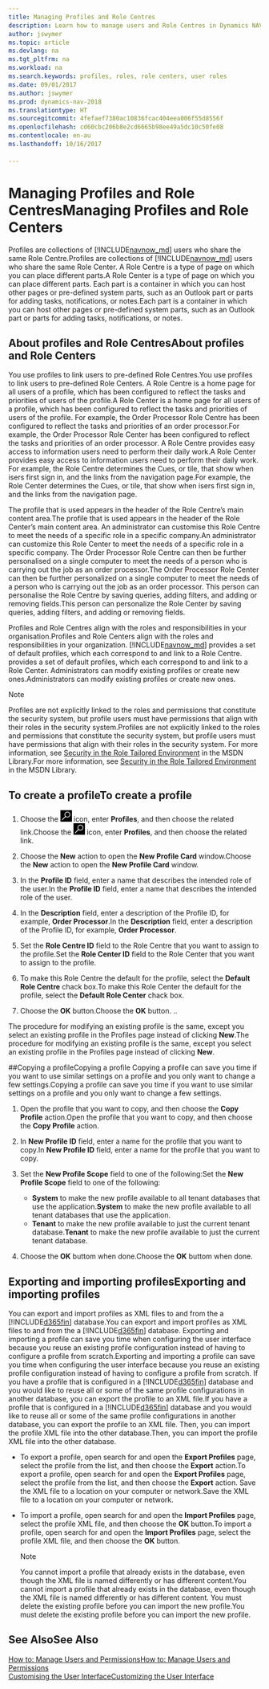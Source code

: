 ```yaml
---
title: Managing Profiles and Role Centres
description: Learn how to manage users and Role Centres in Dynamics NAV.
author: jswymer
ms.topic: article
ms.devlang: na
ms.tgt_pltfrm: na
ms.workload: na
ms.search.keywords: profiles, roles, role centers, user roles
ms.date: 09/01/2017
ms.author: jswymer
ms.prod: dynamics-nav-2018
ms.translationtype: HT
ms.sourcegitcommit: 4fefaef7380ac10836fcac404eea006f55d8556f
ms.openlocfilehash: cd60cbc206b8e2cd6665b98ee49a5dc10c50fe08
ms.contentlocale: en-au
ms.lasthandoff: 10/16/2017

---
```

# <a name="managing-profiles-and-role-centers"></a><span data-ttu-id="fdc63-103">Managing Profiles and Role Centres</span><span class="sxs-lookup"><span data-stu-id="fdc63-103">Managing Profiles and Role Centers</span></span>
<span data-ttu-id="fdc63-104">Profiles are collections of [!INCLUDE[navnow_md](includes/navnow_md.md)] users who share the same Role Centre.</span><span class="sxs-lookup"><span data-stu-id="fdc63-104">Profiles are collections of [!INCLUDE[navnow_md](includes/navnow_md.md)] users who share the same Role Center.</span></span> <span data-ttu-id="fdc63-105">A Role Centre is a type of page on which you can place different parts.</span><span class="sxs-lookup"><span data-stu-id="fdc63-105">A Role Center is a type of page on which you can place different parts.</span></span> <span data-ttu-id="fdc63-106">Each part is a container in which you can host other pages or pre-defined system parts, such as an Outlook part or parts for adding tasks, notifications, or notes.</span><span class="sxs-lookup"><span data-stu-id="fdc63-106">Each part is a container in which you can host other pages or pre-defined system parts, such as an Outlook part or parts for adding tasks, notifications, or notes.</span></span>  

## <a name="about-profiles-and-role-centers"></a><span data-ttu-id="fdc63-107">About profiles and Role Centres</span><span class="sxs-lookup"><span data-stu-id="fdc63-107">About profiles and Role Centers</span></span>
<span data-ttu-id="fdc63-108">You use profiles to link users to pre-defined Role Centres.</span><span class="sxs-lookup"><span data-stu-id="fdc63-108">You use profiles to link users to pre-defined Role Centers.</span></span> <span data-ttu-id="fdc63-109">A Role Centre is a home page for all users of a profile, which has been configured to reflect the tasks and priorities of users of the profile.</span><span class="sxs-lookup"><span data-stu-id="fdc63-109">A Role Center is a home page for all users of a profile, which has been configured to reflect the tasks and priorities of users of the profile.</span></span> <span data-ttu-id="fdc63-110">For example, the Order Processor Role Centre has been configured to reflect the tasks and priorities of an order processor.</span><span class="sxs-lookup"><span data-stu-id="fdc63-110">For example, the Order Processor Role Center has been configured to reflect the tasks and priorities of an order processor.</span></span> <span data-ttu-id="fdc63-111">A Role Centre provides easy access to information users need to perform their daily work.</span><span class="sxs-lookup"><span data-stu-id="fdc63-111">A Role Center provides easy access to information users need to perform their daily work.</span></span> <span data-ttu-id="fdc63-112">For example, the Role Centre determines the Cues, or tile, that show when isers first sign in, and the links from the navigation page.</span><span class="sxs-lookup"><span data-stu-id="fdc63-112">For example, the Role Center determines the Cues, or tile, that show when isers first sign in, and the links from the navigation page.</span></span>

<span data-ttu-id="fdc63-113">The profile that is used appears in the header of the Role Centre’s main content area.</span><span class="sxs-lookup"><span data-stu-id="fdc63-113">The profile that is used appears in the header of the Role Center’s main content area.</span></span> <span data-ttu-id="fdc63-114">An administrator can customise this Role Centre to meet the needs of a specific role in a specific company.</span><span class="sxs-lookup"><span data-stu-id="fdc63-114">An administrator can customize this Role Center to meet the needs of a specific role in a specific company.</span></span> <span data-ttu-id="fdc63-115">The Order Processor Role Centre can then be further personalised on a single computer to meet the needs of a person who is carrying out the job as an order processor.</span><span class="sxs-lookup"><span data-stu-id="fdc63-115">The Order Processor Role Center can then be further personalized on a single computer to meet the needs of a person who is carrying out the job as an order processor.</span></span> <span data-ttu-id="fdc63-116">This person can personalise the Role Centre by saving queries, adding filters, and adding or removing fields.</span><span class="sxs-lookup"><span data-stu-id="fdc63-116">This person can personalize the Role Center by saving queries, adding filters, and adding or removing fields.</span></span>

<span data-ttu-id="fdc63-117">Profiles and Role Centres align with the roles and responsibilities in your organisation.</span><span class="sxs-lookup"><span data-stu-id="fdc63-117">Profiles and Role Centers align with the roles and responsibilities in your organization.</span></span> [!INCLUDE[navnow_md](includes/navnow_md.md)]<span data-ttu-id="fdc63-118"> provides a set of default profiles, which each correspond to and link to a Role Centre.</span><span class="sxs-lookup"><span data-stu-id="fdc63-118"> provides a set of default profiles, which each correspond to and link to a Role Center.</span></span> <span data-ttu-id="fdc63-119">Administrators can modify existing profiles or create new ones.</span><span class="sxs-lookup"><span data-stu-id="fdc63-119">Administrators can modify existing profiles or create new ones.</span></span>  
  
> [!NOTE]  
>  <span data-ttu-id="fdc63-120">Profiles are not explicitly linked to the roles and permissions that constitute the security system, but profile users must have permissions that align with their roles in the security system.</span><span class="sxs-lookup"><span data-stu-id="fdc63-120">Profiles are not explicitly linked to the roles and permissions that constitute the security system, but profile users must have permissions that align with their roles in the security system.</span></span> <span data-ttu-id="fdc63-121">For more information, see [Security in the Role Tailored Environment](http://go.microsoft.com/fwlink?LinkId=147633) in the MSDN Library.</span><span class="sxs-lookup"><span data-stu-id="fdc63-121">For more information, see [Security in the Role Tailored Environment](http://go.microsoft.com/fwlink?LinkId=147633) in the MSDN Library.</span></span> 

## <a name="to-create-a-profile"></a><span data-ttu-id="fdc63-122">To create a profile</span><span class="sxs-lookup"><span data-stu-id="fdc63-122">To create a profile</span></span>
1.  <span data-ttu-id="fdc63-123">Choose the ![Search for Page or Report](media/ui-search/search_small.png "Search for Page or Report icon") icon, enter **Profiles**, and then choose the related link.</span><span class="sxs-lookup"><span data-stu-id="fdc63-123">Choose the ![Search for Page or Report](media/ui-search/search_small.png "Search for Page or Report icon") icon, enter **Profiles**, and then choose the related link.</span></span>  
  
2.  <span data-ttu-id="fdc63-124">Choose the **New** action to open the **New Profile Card** window.</span><span class="sxs-lookup"><span data-stu-id="fdc63-124">Choose the **New** action to open the **New Profile Card** window.</span></span>  
  
3.  <span data-ttu-id="fdc63-125">In the **Profile ID** field, enter a name that describes the intended role of the user.</span><span class="sxs-lookup"><span data-stu-id="fdc63-125">In the **Profile ID** field, enter a name that describes the intended role of the user.</span></span>  
  
4.  <span data-ttu-id="fdc63-126">In the **Description** field, enter a description of the Profile ID, for example, **Order Processor**.</span><span class="sxs-lookup"><span data-stu-id="fdc63-126">In the **Description** field, enter a description of the Profile ID, for example, **Order Processor**.</span></span>  
  
5.  <span data-ttu-id="fdc63-127">Set the **Role Centre ID** field to the Role Centre that you want to assign to the profile.</span><span class="sxs-lookup"><span data-stu-id="fdc63-127">Set the **Role Center ID** field to the Role Center that you want to assign to the profile.</span></span>  
  
6.  <span data-ttu-id="fdc63-128">To make this Role Centre the default for the profile, select the **Default Role Centre** chack box.</span><span class="sxs-lookup"><span data-stu-id="fdc63-128">To make this Role Center the default for the profile, select the **Default Role Center** chack box.</span></span>  
  
7.  <span data-ttu-id="fdc63-129">Choose the **OK** button.</span><span class="sxs-lookup"><span data-stu-id="fdc63-129">Choose the **OK** button.</span></span> <span data-ttu-id="fdc63-130">.</span><span class="sxs-lookup"><span data-stu-id="fdc63-130">.</span></span>  
  
<span data-ttu-id="fdc63-131">The procedure for modifying an existing profile is the same, except you select an existing profile in the Profiles page instead of clicking **New**.</span><span class="sxs-lookup"><span data-stu-id="fdc63-131">The procedure for modifying an existing profile is the same, except you select an existing profile in the Profiles page instead of clicking **New**.</span></span>  


##<a name="copying-a-profile"></a><span data-ttu-id="fdc63-132">Copying a profile</span><span class="sxs-lookup"><span data-stu-id="fdc63-132">Copying a profile</span></span> 
<span data-ttu-id="fdc63-133">Copying a profile can save you time if you want to use similar settings on a profile and you only want to change a few settings.</span><span class="sxs-lookup"><span data-stu-id="fdc63-133">Copying a profile can save you time if you want to use similar settings on a profile and you only want to change a few settings.</span></span>

1.  <span data-ttu-id="fdc63-134">Open the profile that you want to copy, and then choose the **Copy Profile** action.</span><span class="sxs-lookup"><span data-stu-id="fdc63-134">Open the profile that you want to copy, and then choose the **Copy Profile** action.</span></span>

2.  <span data-ttu-id="fdc63-135">In **New Profile ID** field, enter a name for the profile that you want to copy.</span><span class="sxs-lookup"><span data-stu-id="fdc63-135">In **New Profile ID** field, enter a name for the profile that you want to copy.</span></span> 

3.  <span data-ttu-id="fdc63-136">Set the **New Profile Scope** field to one of the following:</span><span class="sxs-lookup"><span data-stu-id="fdc63-136">Set the **New Profile Scope** field to one of the following:</span></span>

    - <span data-ttu-id="fdc63-137">**System** to make the new profile available to all tenant databases that use the application.</span><span class="sxs-lookup"><span data-stu-id="fdc63-137">**System** to make the new profile available to all tenant databases that use the application.</span></span>
    - <span data-ttu-id="fdc63-138">**Tenant** to make the new profile available to just the current tenant database.</span><span class="sxs-lookup"><span data-stu-id="fdc63-138">**Tenant** to make the new profile available to just the current tenant database.</span></span> 
4. <span data-ttu-id="fdc63-139">Choose the **OK** buttom when done.</span><span class="sxs-lookup"><span data-stu-id="fdc63-139">Choose the **OK** buttom when done.</span></span>

## <span data-ttu-id="fdc63-140"><a name="ExportImportProfile"></a>Exporting and importing profiles</span><span class="sxs-lookup"><span data-stu-id="fdc63-140"><a name="ExportImportProfile"></a>Exporting and importing profiles</span></span>

<span data-ttu-id="fdc63-141">You can export and import profiles as XML files to and from the a [!INCLUDE[d365fin](includes/d365fin_md.md)] database.</span><span class="sxs-lookup"><span data-stu-id="fdc63-141">You can export and import profiles as XML files to and from the a [!INCLUDE[d365fin](includes/d365fin_md.md)] database.</span></span> <span data-ttu-id="fdc63-142">Exporting and importing a profile can save you time when configuring the user interface because you reuse an existing profile configuration instead of having to configure a profile from scratch.</span><span class="sxs-lookup"><span data-stu-id="fdc63-142">Exporting and importing a profile can save you time when configuring the user interface because you reuse an existing profile configuration instead of having to configure a profile from scratch.</span></span> <span data-ttu-id="fdc63-143">If you have a profile that is configured in a [!INCLUDE[d365fin](includes/d365fin_md.md)] database and you would like to reuse all or some of the same profile configurations in another database, you can export the profile to an XML file.</span><span class="sxs-lookup"><span data-stu-id="fdc63-143">If you have a profile that is configured in a [!INCLUDE[d365fin](includes/d365fin_md.md)] database and you would like to reuse all or some of the same profile configurations in another database, you can export the profile to an XML file.</span></span> <span data-ttu-id="fdc63-144">Then, you can import the profile XML file into the other database.</span><span class="sxs-lookup"><span data-stu-id="fdc63-144">Then, you can import the profile XML file into the other database.</span></span>

-   <span data-ttu-id="fdc63-145">To export a profile, open search for and open the **Export Profiles** page, select the profile from the list, and then choose the **Export** action.</span><span class="sxs-lookup"><span data-stu-id="fdc63-145">To export a profile, open search for and open the **Export Profiles** page, select the profile from the list, and then choose the **Export** action.</span></span> <span data-ttu-id="fdc63-146">Save the XML file to a location on your computer or network.</span><span class="sxs-lookup"><span data-stu-id="fdc63-146">Save the XML file to a location on your computer or network.</span></span> 
  
-   <span data-ttu-id="fdc63-147">To import a profile, open search for and open the **Import Profiles** page, select the profile XML file, and then choose the **OK** button.</span><span class="sxs-lookup"><span data-stu-id="fdc63-147">To import a profile, open search for and open the **Import Profiles** page, select the profile XML file, and then choose the **OK** button.</span></span> 

    > [!NOTE]  
    >  <span data-ttu-id="fdc63-148">You cannot import a profile that already exists in the database, even though the XML file is named differently or has different content.</span><span class="sxs-lookup"><span data-stu-id="fdc63-148">You cannot import a profile that already exists in the database, even though the XML file is named differently or has different content.</span></span> <span data-ttu-id="fdc63-149">You must delete the existing profile before you can import the new profile.</span><span class="sxs-lookup"><span data-stu-id="fdc63-149">You must delete the existing profile before you can import the new profile.</span></span> 



## <a name="see-also"></a><span data-ttu-id="fdc63-150">See Also</span><span class="sxs-lookup"><span data-stu-id="fdc63-150">See Also</span></span>  
[<span data-ttu-id="fdc63-151">How to: Manage Users and Permissions</span><span class="sxs-lookup"><span data-stu-id="fdc63-151">How to: Manage Users and Permissions</span></span>](ui-how-users-permissions.md)  
[<span data-ttu-id="fdc63-152">Customising the User Interface</span><span class="sxs-lookup"><span data-stu-id="fdc63-152">Customizing the User Interface</span></span>](ui-customizing-overview.md)   
<!--[Security Overview](../Security%20Overview.md)-->


